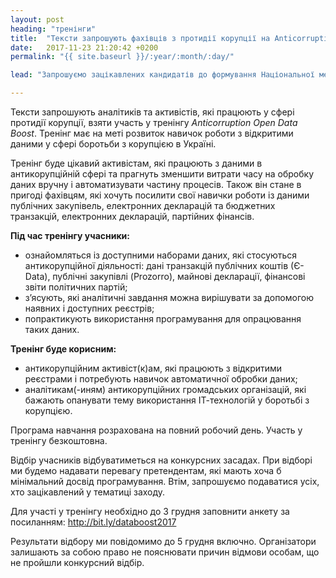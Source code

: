 ```yaml
---
layout: post
heading: "тренінги"
title:  "Тексти запрошують фахівців з протидії корупції на Anticorruption Open Data Boost"
date:   2017-11-23 21:20:42 +0200
permalink: "{{ site.baseurl }}/:year/:month/:day/"

lead: "Запрошуємо зацікавлених кандидатів до формування Національної мережі тренерів з відкритих даних. Метою створення мережі тренерів є розвиток відкритих даних на місцевому рівні та підготовка фахівців, які будуть проводити тренінги з відкриття даних для місцевих органів влади."

---
```

Тексти запрошують аналітиків та активістів, які працюють у сфері протидії корупції, взяти участь у тренінгу *Anticorruption Open Data Boost*. Тренінг має на меті розвиток навичок роботи з відкритими даними у сфері боротьби з корупцією в Україні.

Тренінг буде цікавий активістам, які працюють з даними в антикорупційній сфері та прагнуть зменшити витрати часу на обробку даних вручну і автоматизувати частину процесів. Також він стане в пригоді фахівцям, які хочуть посилити свої навички роботи із даними публічних закупівель, електронних декларацій та бюджетних транзакцій, електронних декларацій, партійних фінансів.

**Під час тренінгу учасники:**
- ознайомляться із доступними наборами даних, які стосуються антикорупційної діяльності: дані транзакцій публічних коштів (Є-Data), публічні закупівлі (Prozorro), майнові декларації, фінансові звіти політичних партій;
- з’ясують, які аналітичні завдання можна вирішувати за допомогою наявних і доступних реєстрів;
- попрактикують використання програмування для опрацювання таких даних.

**Тренінг буде корисним:**
- антикорупційним активіст(к)ам, які працюють з відкритими реєстрами і потребують навичок автоматичної обробки даних;
- аналітикам(-иням) антикорупційних громадських організацій, які бажають опанувати тему використання ІТ-технологій у боротьбі з корупцією.

Програма навчання розрахована на повний робочий день. Участь у тренінгу безкоштовна.

Відбір учасників відбуватиметься на конкурсних засадах. При відборі ми будемо надавати перевагу претендентам, які мають хоча б мінімальний досвід програмування. Втім, запрошуємо подаватися усіх, хто зацікавлений у тематиці заходу.

Для участі у тренінгу необхідно до 3 грудня заповнити анкету за посиланням: http://bit.ly/databoost2017

Результати відбору ми повідомимо до 5 грудня включно. Організатори залишають за собою право не пояснювати причин відмови особам, що не пройшли конкурсний відбір. 
